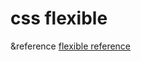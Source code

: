 css flexible
============
&reference
[flexible reference](https://heropy.blog/2018/11/24/css-flexible-box/)
